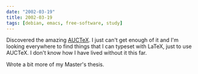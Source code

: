 ```yaml
---
date: "2002-03-19"
title: 2002-03-19
tags: [debian, emacs, free-software, study]
---
```

Discovered the amazing
[AUCTeX](http://mirrors.sunsite.dk/auctex/www/auctex/). I just
can't get enough of it and I'm looking everywhere to find things
that I can typeset with LaTeX, just to use AUCTeX. I don't know how
I have lived without it this far.

Wrote a bit more of my Master's thesis.


